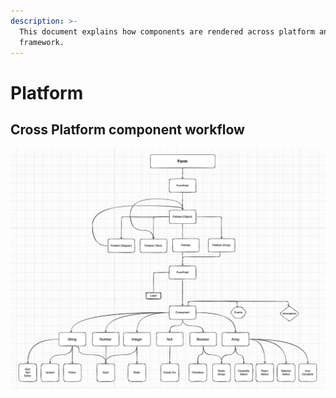 ```yaml
---
description: >-
  This document explains how components are rendered across platform and across
  framework.
---
```


# Platform

## Cross Platform component workflow

![Example workflow for all platforms on how components are rendered using logic utils and interceptors](<../../.gitbook/assets/image (18).png>)
